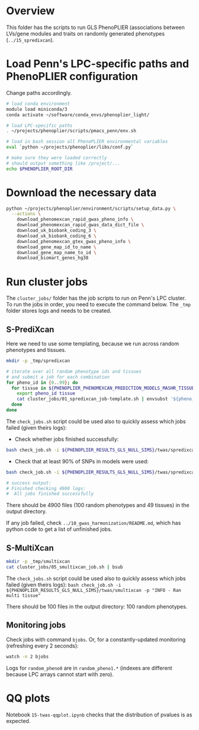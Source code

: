 # Overview

This folder has the scripts to run GLS PhenoPLIER (associations between LVs/gene modules and traits on randomly generated phenotypes (`../15_spredixcan`).


# Load Penn's LPC-specific paths and PhenoPLIER configuration

Change paths accordingly.

```bash
# load conda environment
module load miniconda/3
conda activate ~/software/conda_envs/phenoplier_light/

# load LPC-specific paths
. ~/projects/phenoplier/scripts/pmacs_penn/env.sh

# load in bash session all PhenoPLIER environmental variables
eval `python ~/projects/phenoplier/libs/conf.py`

# make sure they were loaded correctly
# should output something like /project/...
echo $PHENOPLIER_ROOT_DIR
```


# Download the necessary data

```bash
python ~/projects/phenoplier/environment/scripts/setup_data.py \
  --actions \
    download_phenomexcan_rapid_gwas_pheno_info \
    download_phenomexcan_rapid_gwas_data_dict_file \
    download_uk_biobank_coding_3 \
    download_uk_biobank_coding_6 \
    download_phenomexcan_gtex_gwas_pheno_info \
    download_gene_map_id_to_name \
    download_gene_map_name_to_id \
    download_biomart_genes_hg38
```







# Run cluster jobs

The `cluster_jobs/` folder has the job scripts to run on Penn's LPC cluster.
To run the jobs in order, you need to execute the command below.
The `_tmp` folder stores logs and needs to be created.

## S-PrediXcan

Here we need to use some templating, because we run across random phenotypes and tissues.

```bash
mkdir -p _tmp/spredixcan

# iterate over all random phenotype ids and tissues
# and submit a job for each combination
for pheno_id in {0..99}; do
  for tissue in ${PHENOPLIER_PHENOMEXCAN_PREDICTION_MODELS_MASHR_TISSUES}; do
    export pheno_id tissue
    cat cluster_jobs/01_spredixcan_job-template.sh | envsubst '${pheno_id} ${tissue}' | bsub
  done
done
```

The `check_jobs.sh` script could be used also to quickly assess which jobs failed (given theirs logs):
* Check whether jobs finished successfully:
```bash
bash check_job.sh -i ${PHENOPLIER_RESULTS_GLS_NULL_SIMS}/twas/spredixcan -p "INFO - Sucessfully processed metaxcan association"
```

* Check that at least 90% of SNPs in models were used:
```bash
bash check_job.sh -i ${PHENOPLIER_RESULTS_GLS_NULL_SIMS}/twas/spredixcan -p "INFO - 90 % of model's snps"

# success output:
# Finished checking 4900 logs:
#  All jobs finished successfully
```

There should be 4900 files (100 random phenotypes and 49 tissues) in the output directory.

If any job failed, check `../10_gwas_harmonization/README.md`, which has python code to get a list of unfinished jobs.


## S-MultiXcan

```bash
mkdir -p _tmp/smultixcan
cat cluster_jobs/05_smultixcan_job.sh | bsub
```

The `check_jobs.sh` script could be used also to quickly assess which jobs failed (given theirs logs):
`bash check_job.sh -i ${PHENOPLIER_RESULTS_GLS_NULL_SIMS}/twas/smultixcan -p "INFO - Ran multi tissue"`

There should be 100 files in the output directory: 100 random phenotypes.


## Monitoring jobs

Check jobs with command `bjobs`.
Or, for a constantly-updated monitoring (refreshing every 2 seconds):
```bash
watch -n 2 bjobs
```

Logs for `random_pheno0` are in `random_pheno1.*` (indexes are different because LPC arrays cannot start with zero).


# QQ plots

Notebook `15-twas-qqplot.ipynb` checks that the distribution of pvalues is as expected.
